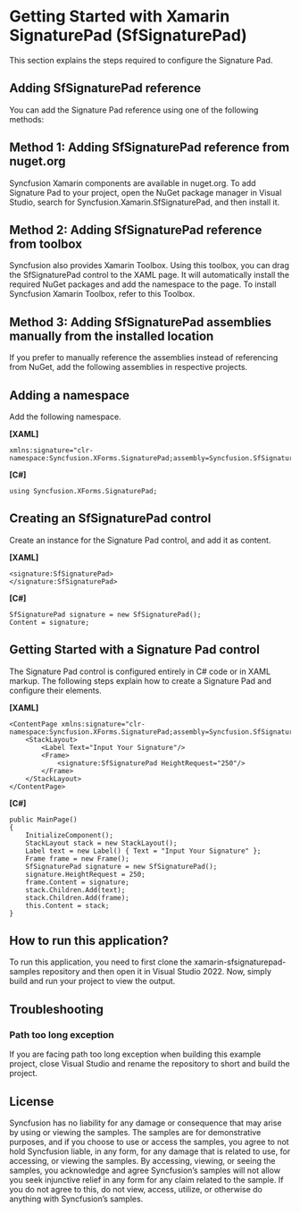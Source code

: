 # Getting Started with Xamarin SignaturePad (SfSignaturePad)

This section explains the steps required to configure the Signature Pad.

## Adding SfSignaturePad reference

You can add the Signature Pad reference using one of the following methods:

## Method 1: Adding SfSignaturePad reference from nuget.org

Syncfusion Xamarin components are available in nuget.org. To add Signature Pad to your project, open the NuGet package manager in Visual Studio, search for Syncfusion.Xamarin.SfSignaturePad, and then install it.

## Method 2: Adding SfSignaturePad reference from toolbox

Syncfusion also provides Xamarin Toolbox. Using this toolbox, you can drag the SfSignaturePad control to the XAML page. It will automatically install the required NuGet packages and add the namespace to the page. To install Syncfusion Xamarin Toolbox, refer to this Toolbox.

## Method 3: Adding SfSignaturePad assemblies manually from the installed location

If you prefer to manually reference the assemblies instead of referencing from NuGet, add the following assemblies in respective projects.

## Adding a namespace
Add the following namespace.

**[XAML]**

```
xmlns:signature="clr-namespace:Syncfusion.XForms.SignaturePad;assembly=Syncfusion.SfSignaturePad.XForms"
```
**[C#]**

```
using Syncfusion.XForms.SignaturePad;
```
## Creating an SfSignaturePad control
Create an instance for the Signature Pad control, and add it as content.

**[XAML]**

```
<signature:SfSignaturePad>        
</signature:SfSignaturePad>
```

**[C#]**

```
SfSignaturePad signature = new SfSignaturePad();
Content = signature;
```
## Getting Started with a Signature Pad control

The Signature Pad control is configured entirely in C# code or in XAML markup. The following steps explain how to create a Signature Pad and configure their elements.

**[XAML]**
```
<ContentPage xmlns:signature="clr-namespace:Syncfusion.XForms.SignaturePad;assembly=Syncfusion.SfSignaturePad.XForms">
    <StackLayout>
        <Label Text="Input Your Signature"/>
        <Frame>
            <signature:SfSignaturePad HeightRequest="250"/>
        </Frame>
    </StackLayout>
</ContentPage>
```
**[C#]**
```
public MainPage()
{
    InitializeComponent();
    StackLayout stack = new StackLayout();
    Label text = new Label() { Text = "Input Your Signature" };
    Frame frame = new Frame();
    SfSignaturePad signature = new SfSignaturePad();
    signature.HeightRequest = 250;
    frame.Content = signature;
    stack.Children.Add(text);
    stack.Children.Add(frame);
    this.Content = stack;                    
}     
```
## How to run this application?

To run this application, you need to first clone the xamarin-sfsignaturepad-samples repository and then open it in Visual Studio 2022. Now, simply build and run your project to view the output.

## <a name="troubleshooting"></a>Troubleshooting ##
### Path too long exception
If you are facing path too long exception when building this example project, close Visual Studio and rename the repository to short and build the project.

## License

Syncfusion has no liability for any damage or consequence that may arise by using or viewing the samples. The samples are for demonstrative purposes, and if you choose to use or access the samples, you agree to not hold Syncfusion liable, in any form, for any damage that is related to use, for accessing, or viewing the samples. By accessing, viewing, or seeing the samples, you acknowledge and agree Syncfusion’s samples will not allow you seek injunctive relief in any form for any claim related to the sample. If you do not agree to this, do not view, access, utilize, or otherwise do anything with Syncfusion’s samples.